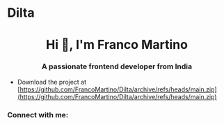 # Dilta
<h1 align="center">Hi 👋, I'm Franco Martino</h1>
<h3 align="center">A passionate frontend developer from India</h3>

- Download the project at [https://github.com/FrancoMartino/Dilta/archive/refs/heads/main.zip](https://github.com/FrancoMartino/Dilta/archive/refs/heads/main.zip)

<h3 align="left">Connect with me:</h3>
<p align="left">
</p>
